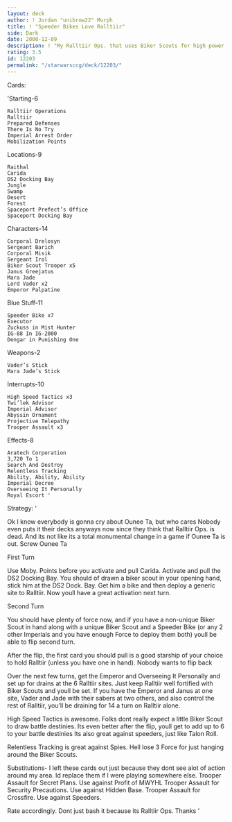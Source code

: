 ```yaml
---
layout: deck
author: ! Jordan "unibrow22" Murph
title: ! "Speeder Bikes Love Ralltiir"
side: Dark
date: 2000-12-09
description: ! "My Ralltiir Ops. that uses Biker Scouts for high power in battles, and to quickly set up drains with Overseeing it Personally."
rating: 3.5
id: 12203
permalink: "/starwarsccg/deck/12203/"
---
```

Cards: 

'Starting-6

	Ralltiir Operations
	Ralltiir
	Prepared Defenses
	There Is No Try
	Imperial Arrest Order
	Mobilization Points

Locations-9

	Raithal
	Carida
	DS2 Docking Bay
	Jungle
	Swamp
	Desert
	Forest
	Spaceport Prefect’s Office
	Spaceport Docking Bay

Characters-14

	Corporal Drelosyn
	Sergeant Barich
	Corporal Misik
	Sergeant Irol
	Biker Scout Trooper x5
	Janus Greejatus
	Mara Jade
	Lord Vader x2
	Emperor Palpatine

Blue Stuff-11

	Speeder Bike x7
	Executor
	Zuckuss in Mist Hunter
	IG-88 In IG-2000
	Dengar in Punishing One

Weapons-2

	Vader’s Stick
	Mara Jade’s Stick

Interrupts-10

	High Speed Tactics x3
	Twi’lek Advisor
	Imperial Advisor
	Abyssin Ornament
	Projective Telepathy
	Trooper Assault x3

Effects-8

	Aratech Corporation
	3,720 To 1
	Search And Destroy
	Relentless Tracking
	Ability, Ability, Ability
	Imperial Decree
	Overseeing It Personally
	Royal Escort '

Strategy: '

Ok I know everybody is gonna cry about Ounee Ta, but who cares Nobody even puts it their decks anyways now since they think that Ralltiir Ops. is dead. And its not like its a total monumental change in a game if Ounee Ta is out. Screw Ounee Ta

First Turn

Use Moby. Points before you activate and pull Carida. Activate and pull the DS2 Docking Bay. You should of drawn a biker scout in your opening hand, stick him at the DS2 Dock. Bay. Get him a bike and then deploy a generic site to Ralltiir. Now youll have a great activation next turn.

Second Turn

You should have plenty of force now, and if you have a non-unique Biker Scout in hand along with a unique Biker Scout and a Speeder Bike (or any 2 other Imperials and you have enough Force to deploy them both) youll be able to flip second turn.

After the flip, the first card you should pull is a good starship of your choice to hold Ralltiir (unless you have one in hand). Nobody wants to flip back

Over the next few turns, get the Emperor and Overseeing It Personally and set up for drains at the 6 Ralltiir sites. Just keep Ralltiir well fortified with Biker Scouts and youll be set. If you have the Emperor and Janus at one site, Vader and Jade with their sabers at two others, and also control the rest of Ralltiir, you’ll be draining for 14 a turn on Ralltiir alone.

High Speed Tactics is awesome. Folks dont really expect a little Biker Scout to draw battle destinies. Its even better after the flip, youll get to add up to 6 to your battle destinies Its also great against speeders, just like Talon Roll.

Relentless Tracking is great against Spies. Hell lose 3 Force for just hanging around the Biker Scouts.

Substitutions- I left these cards out just because they dont see alot of action around my area. Id replace them if I were playing somewhere else.
	Trooper Assault for Secret Plans. Use against Profit of MWYHL
	Trooper Assault for Security Precautions. Use against Hidden Base.
	Trooper Assault for Crossfire. Use against Speeders.

Rate accordingly. Dont just bash it because its Ralltiir Ops. Thanks
'
